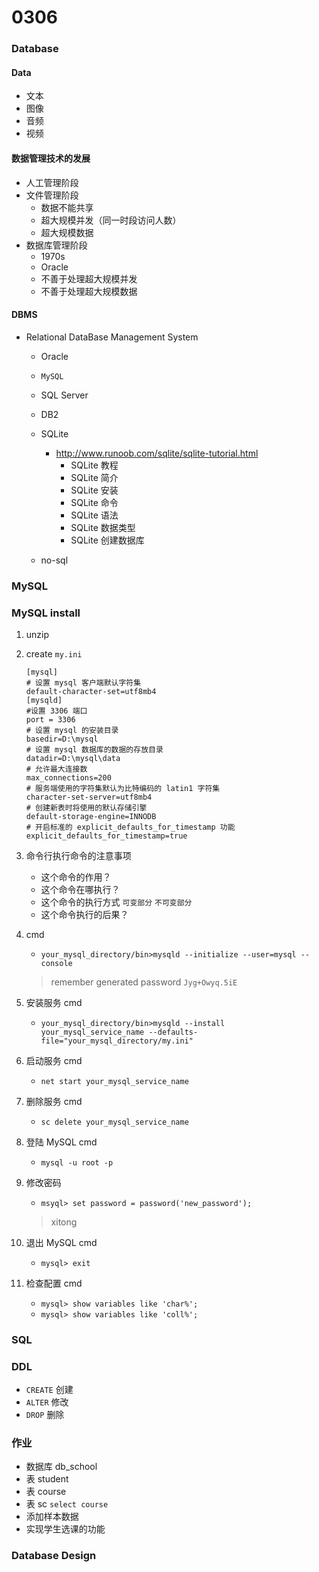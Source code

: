 # 0306

### Database

#### Data
- 文本
- 图像
- 音频
- 视频

#### 数据管理技术的发展
- 人工管理阶段
- 文件管理阶段
    - 数据不能共享
    - 超大规模并发（同一时段访问人数）
    - 超大规模数据
- 数据库管理阶段
    - 1970s
    - Oracle
    - 不善于处理超大规模并发
    - 不善于处理超大规模数据

#### DBMS
- Relational DataBase Management System
    - Oracle
    - `MySQL`
    - SQL Server
    - DB2
    - SQLite
        - http://www.runoob.com/sqlite/sqlite-tutorial.html
            - SQLite 教程
            - SQLite 简介
            - SQLite 安装
            - SQLite 命令
            - SQLite 语法
            - SQLite 数据类型
            - SQLite 创建数据库
            
    - no-sql

### MySQL

### MySQL install
1. unzip
2. create `my.ini`
    ```
    [mysql]
    # 设置 mysql 客户端默认字符集
    default-character-set=utf8mb4 
    [mysqld]
    #设置 3306 端口
    port = 3306 
    # 设置 mysql 的安装目录
    basedir=D:\mysql
    # 设置 mysql 数据库的数据的存放目录
    datadir=D:\mysql\data
    # 允许最大连接数
    max_connections=200
    # 服务端使用的字符集默认为比特编码的 latin1 字符集
    character-set-server=utf8mb4
    # 创建新表时将使用的默认存储引擎
    default-storage-engine=INNODB
    # 开启标准的 explicit_defaults_for_timestamp 功能
    explicit_defaults_for_timestamp=true
    ```
3. 命令行执行命令的注意事项
    - 这个命令的作用？
    - 这个命令在哪执行？
    - 这个命令的执行方式 `可变部分` `不可变部分`
    - 这个命令执行的后果？
 
4. cmd
    - `your_mysql_directory/bin>mysqld --initialize --user=mysql --console`
    > remember generated password `Jyg+Owyq.5iE`

5. 安装服务 cmd
    - `your_mysql_directory/bin>mysqld --install your_mysql_service_name --defaults-file="your_mysql_directory/my.ini"`

6. 启动服务 cmd
    - `net start your_mysql_service_name`

7. 删除服务 cmd
    - `sc delete your_mysql_service_name`

8. 登陆 MySQL cmd
    - `mysql -u root -p`

9. 修改密码
    - `msyql> set password = password('new_password');`
    > xitong
10. 退出 MySQL cmd
    - `mysql> exit`
    
11. 检查配置 cmd
    - `mysql> show variables like 'char%';`
    - `mysql> show variables like 'coll%';`
 
 ### SQL
 
 ### DDL
 - `CREATE` 创建
 - `ALTER` 修改
 - `DROP` 删除
 
 ### 作业
 - 数据库 db_school
 - 表 student
 - 表 course
 - 表 sc `select course`
 - 添加样本数据
 - 实现学生选课的功能
 
 ### Database Design
 
 
 